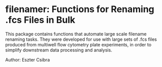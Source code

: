 # filenamer: Functions for Renaming .fcs Files in Bulk

This package contains functions that automate large scale filename renaming tasks. They were developed for use with large sets of .fcs files produced from multiwell flow cytometry plate experiments, in order to simplify downstream data processing and analysis.

Author: Eszter Csibra
